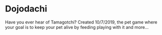 # Dojodachi
Have you ever hear of Tamagotchi? 
Created 10/7/2019, the pet game where your goal is to keep your pet alive by feeding playing with it and more...
